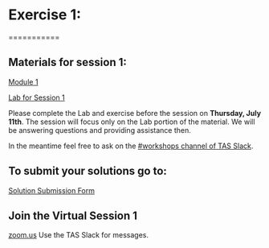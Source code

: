 # Exercise 1:
===========

##  Materials for session 1:

[Module 1](https://databricks-prod-cloudfront.cloud.databricks.com/public/4027ec902e239c93eaaa8714f173bcfc/2799933550853697/4425269662238853/2202577924924539/latest.html)

[Lab for Session 1](https://databricks-prod-cloudfront.cloud.databricks.com/public/4027ec902e239c93eaaa8714f173bcfc/2799933550853697/4425269662238039/2202577924924539/latest.html)


Please complete the Lab and exercise before the session on **Thursday, July 11th**. 
The session will focus only on the Lab portion of the material.
We will be answering questions and providing assistance then.

In the meantime feel free to ask on the [#workshops channel of TAS Slack](https://torontoapachespark.slack.com/messages/workshops/).

## To submit your solutions go to:
[Solution Submission Form](https://goo.gl/forms/nDHHlg5nUf4eJiCE3)

## Join the Virtual Session 1
[zoom.us](https://zoom.us/j/558311905?pwd=7KDJdpU_dNA)  Use the TAS Slack for messages.
